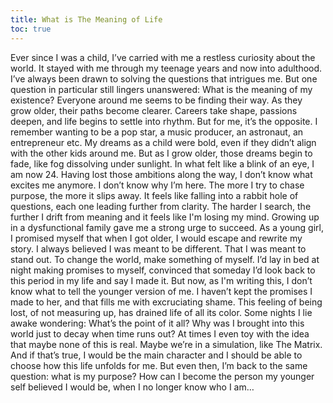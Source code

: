 ```yaml
---
title: What is The Meaning of Life
toc: true
---
```

Ever since I was a child, I’ve carried with me a restless curiosity about the world. It stayed with me through my teenage years and now into adulthood. I’ve always been drawn to solving the questions that intrigues me. But one question in particular still lingers unanswered: What is the meaning of my existence?
Everyone around me seems to be finding their way. As they grow older, their paths become clearer. Careers take shape, passions deepen, and life begins to settle into rhythm. But for me, it’s the opposite. I remember wanting to be a pop star, a music producer, an astronaut, an entrepreneur etc. My dreams as a child were bold, even if they didn’t align with the other kids around me. But as I grow older, those dreams begin to fade, like fog dissolving under sunlight.
In what felt like a blink of an eye, I am now 24. Having lost those ambitions along the way, I don’t know what excites me anymore. I don’t know why I’m here. The more I try to chase purpose, the more it slips away. It feels like falling into a rabbit hole of questions, each one leading further from clarity. The harder I search, the further I drift from meaning and it feels like I'm losing my mind.
Growing up in a dysfunctional family gave me a strong urge to succeed. As a young girl, I promised myself that when I got older, I would escape and rewrite my story. I always believed I was meant to be different. That I was meant to stand out. To change the world, make something of myself. I’d lay in bed at night making promises to myself, convinced that someday I’d look back to this period in my life and say I made it. But now, as I'm writing this, I don’t know what to tell the younger version of me. I haven’t kept the promises I made to her, and that fills me with excruciating shame. 
This feeling of being lost, of not measuring up, has drained life of all its color. Some nights I lie awake wondering: What’s the point of it all? Why was I brought into this world just to decay when time runs out? At times I even toy with the idea that maybe none of this is real. Maybe we’re in a simulation, like The Matrix. And if that’s true, I would be the main character and I should be able to choose how this life unfolds for me.
But even then, I’m back to the same question: what is my purpose? How can I become the person my younger self believed I would be, when I no longer know who I am…
